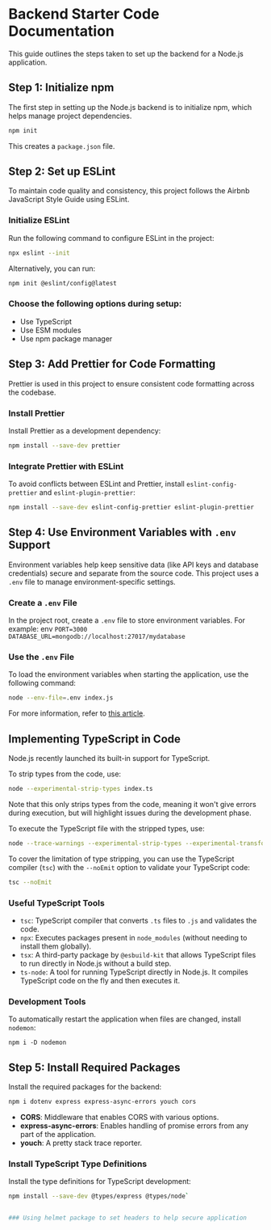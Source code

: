 
# Backend Starter Code Documentation

This guide outlines the steps taken to set up the backend for a Node.js application.

## Step 1: Initialize npm

The first step in setting up the Node.js backend is to initialize npm, which helps manage project dependencies.

```bash
npm init 
```

This creates a `package.json` file.

## Step 2: Set up ESLint
To maintain code quality and consistency, this project follows the Airbnb JavaScript Style Guide using ESLint.

### Initialize ESLint

Run the following command to configure ESLint in the project:

```bash
npx eslint --init
```

Alternatively, you can run:

```bash
npm init @eslint/config@latest
```


### Choose the following options during setup:
-   Use TypeScript
-   Use ESM modules
-   Use npm package manager

## Step 3: Add Prettier for Code Formatting

Prettier is used in this project to ensure consistent code formatting across the codebase.

### Install Prettier

Install Prettier as a development dependency:

```bash
npm install --save-dev prettier
```

### Integrate Prettier with ESLint

To avoid conflicts between ESLint and Prettier, install `eslint-config-prettier` and `eslint-plugin-prettier`:

```bash
npm install --save-dev eslint-config-prettier eslint-plugin-prettier
```

## Step 4: Use Environment Variables with `.env` Support

Environment variables help keep sensitive data (like API keys and database credentials) secure and separate from the source code. This project uses a `.env` file to manage environment-specific settings.

### Create a `.env` File

In the project root, create a `.env` file to store environment variables. For example:
env
`PORT=3000
DATABASE_URL=mongodb://localhost:27017/mydatabase` 


### Use the `.env` File
To load the environment variables when starting the application, use the following command:

```bash
node --env-file=.env index.js
```

For more information, refer to [this article](https://medium.com/@mohdharis010/node-20-6-0-introduces-integrated-env-file-support-55c2c3c1dc53).

## Implementing TypeScript in Code

Node.js recently launched its built-in support for TypeScript.

To strip types from the code, use:

```bash
node --experimental-strip-types index.ts
```

Note that this only strips types from the code, meaning it won't give errors during execution, but will highlight issues during the development phase.

To execute the TypeScript file with the stripped types, use:

```bash
node --trace-warnings --experimental-strip-types --experimental-transform-types ./index.ts
```

To cover the limitation of type stripping, you can use the TypeScript compiler (`tsc`) with the `--noEmit` option to validate your TypeScript code:

```bash
tsc --noEmit
```

### Useful TypeScript Tools

-   `tsc`: TypeScript compiler that converts `.ts` files to `.js` and validates the code.
-   `npx`: Executes packages present in `node_modules` (without needing to install them globally).
-   `tsx`: A third-party package by `@esbuild-kit` that allows TypeScript files to run directly in Node.js without a build step.
-   `ts-node`: A tool for running TypeScript directly in Node.js. It compiles TypeScript code on the fly and then executes it.

### Development Tools

To automatically restart the application when files are changed, install `nodemon`:

`npm i -D nodemon` 

## Step 5: Install Required Packages

Install the required packages for the backend:

```bash
npm i dotenv express express-async-errors youch cors
```

-   **CORS**: Middleware that enables CORS with various options.
-   **express-async-errors**: Enables handling of promise errors from any part of the application.
-   **youch**: A pretty stack trace reporter.

### Install TypeScript Type Definitions

Install the type definitions for TypeScript development:

```bash
npm install --save-dev @types/express @types/node`


### Using helmet package to set headers to help secure application
